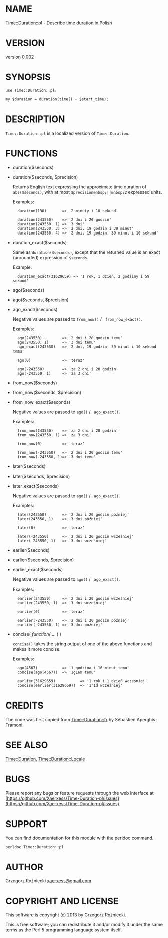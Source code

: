 # NAME

Time::Duration::pl - Describe time duration in Polish

# VERSION

version 0.002

# SYNOPSIS

    use Time::Duration::pl;

    my $duration = duration(time() - $start_time);

# DESCRIPTION

`Time::Duration::pl` is a localized version of `Time::Duration`.

# FUNCTIONS

- duration($seconds)
- duration($seconds, $precision)

    Returns English text expressing the approximate time duration
    of `abs($seconds)`, with at most `$precision&nbsp;||&nbsp;2` expressed units.

    Examples:

        duration(130)       => '2 minuty i 10 sekund'

        duration(243550)    => '2 dni i 20 godzin'
        duration(243550, 1) => '3 dni'
        duration(243550, 3) => '2 dni, 19 godzin i 39 minut'
        duration(243550, 4) => '2 dni, 19 godzin, 39 minut i 10 sekund'

- duration\_exact($seconds)

    Same as `duration($seconds)`, except that the returned value is an exact
    (unrounded) expression of `$seconds`.

    Example:

        duration_exact(31629659) => '1 rok, 1 dzień, 2 godziny i 59 sekund'

- ago($seconds)
- ago($seconds, $precision)
- ago\_exact($seconds)

    Negative values are passed to `from_now()` / ` from_now_exact()`.

    Examples:

        ago(243550)         => '2 dni i 20 godzin temu'
        ago(243550, 1)      => '3 dni temu'
        ago_exact(243550)   => '2 dni, 19 godzin, 39 minut i 10 sekund temu'

        ago(0)              => 'teraz'

        ago(-243550)        => 'za 2 dni i 20 godzin'
        ago(-243550, 1)     => 'za 3 dni'

- from\_now($seconds)
- from\_now($seconds, $precision)
- from\_now\_exact($seconds)

    Negative values are passed to `ago()` / ` ago_exact()`.

    Examples:

        from_now(243550)    => 'za 2 dni i 20 godzin'
        from_now(243550, 1) => 'za 3 dni'

        from_now(0)         => 'teraz'

        from_now(-243550)   => '2 dni i 20 godzin temu'
        from_now(-243550, 1)=> '3 dni temu'

- later($seconds)
- later($seconds, $precision)
- later\_exact($seconds)

    Negative values are passed to `ago()` / ` ago_exact()`.

    Examples:

        later(243550)       => '2 dni i 20 godzin później'
        later(243550, 1)    => '3 dni później'

        later(0)            => 'teraz'

        later(-243550)      => '2 dni i 20 godzin wcześniej'
        later(-243550, 1)   => '3 dni wcześniej'

- earlier($seconds)
- earlier($seconds, $precision)
- earlier\_exact($seconds)

    Negative values are passed to `ago()` / ` ago_exact()`.

    Examples:

        earlier(243550)     => '2 dni i 20 godzin wcześniej'
        earlier(243550, 1)  => '3 dni wcześniej'

        earlier(0)          => 'teraz'

        earlier(-243550)    => '2 dni i 20 godzin później'
        earlier(-243550, 1) => '3 dni później'

- concise( _function(_ ... ) )

    `concise()` takes the string output of one of the above functions
    and makes it more concise.

    Examples:

        ago(4567)           => '1 godzina i 16 minut temu'
        concise(ago(4567))  => '1g16m temu'

        earlier(31629659)           => '1 rok i 1 dzień wcześniej'
        concise(earlier(31629659))  => '1r1d wcześniej'

# CREDITS

The code was first copied from [Time::Duration::fr](https://metacpan.org/pod/Time::Duration::fr) by Sébastien
Aperghis-Tramoni.

# SEE ALSO

[Time::Duration](https://metacpan.org/pod/Time::Duration), [Time::Duration::Locale](https://metacpan.org/pod/Time::Duration::Locale)

# BUGS

Please report any bugs or feature requests through the web interface at
[https://github.com/Xaerxess/Time-Duration-pl/issues](https://github.com/Xaerxess/Time-Duration-pl/issues).

# SUPPORT

You can find documentation for this module with the perldoc command.

    perldoc Time::Duration::pl

# AUTHOR

Grzegorz Rożniecki <xaerxess@gmail.com>

# COPYRIGHT AND LICENSE

This software is copyright (c) 2013 by Grzegorz Rożniecki.

This is free software; you can redistribute it and/or modify it under
the same terms as the Perl 5 programming language system itself.
